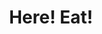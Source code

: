 ---
pid: MP131
title: Here! Eat!
location_transcription: Washington and Broad
zipcode: '19144'
outside_phl: 
neighborhood: Germantown
age: 
age_range: 
instagram: 
image_file_name: MP_131.jpg
proposal_transcription: A monument extolling and celebrating the great food created
  by the many ethnic peoples who have come to Philadelphia and helped to make it the
  great multicultural place it is loved for!
topic: Culture,Food,Philadelphia
topic_summary: 0, 0, 0
type: Other No Form
keywords_other: 
credit: 
image_labels: 
twitter: 
facebook: 
permalink: "/monuments/mp131/"
layout: item-page
---